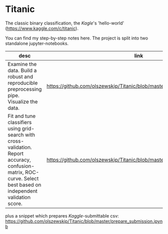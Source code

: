 # Titanic
The classic binary classification, the *Kagle*'s 'hello-world' (https://www.kaggle.com/c/titanic).

You can find my step-by-step notes here. The project is split into two standalone jupyter-notebooks. 

desc | link | notable
--- | --- | ---
Examine the data. Build a robust and reproducible preprocessing pipe. Visualize the data. | https://github.com/olszewskip/Titanic/blob/master/preprocess_visualize.ipynb | custom-Transformer-classes, ColumnTransformers, FeatureUnion, Pipeline; PCA, TSNE
Fit and tune classifiers using grid-search with cross-validation. Report accuracy, confusion-matrix, ROC-curve. Select best based on independent validation score. | https://github.com/olszewskip/Titanic/blob/master/classify.ipynb | GridSearchCV, LogisticRegression, NaiveBayes, GradientBoosting, AdaBoosting, VotingClassifier

plus a snippet which prepares *Kaggle*-submittable csv: https://github.com/olszewskip/Titanic/blob/master/prepare_submission.ipynb

